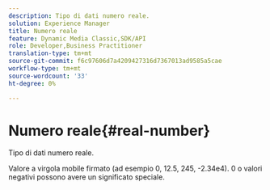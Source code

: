 ```yaml
---
description: Tipo di dati numero reale.
solution: Experience Manager
title: Numero reale
feature: Dynamic Media Classic,SDK/API
role: Developer,Business Practitioner
translation-type: tm+mt
source-git-commit: f6c97606d7a4209427316d7367013ad9585a5cae
workflow-type: tm+mt
source-wordcount: '33'
ht-degree: 0%

---
```



# Numero reale{#real-number}

Tipo di dati numero reale.

Valore a virgola mobile firmato (ad esempio 0, 12.5, 245, -2.34e4). 0 o valori negativi possono avere un significato speciale.